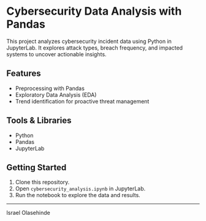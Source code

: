 # Cybersecurity Data Analysis with Pandas

This project analyzes cybersecurity incident data using Python in JupyterLab. It explores attack types, breach frequency, and impacted systems to uncover actionable insights.

## Features
- Preprocessing with Pandas
- Exploratory Data Analysis (EDA)
- Trend identification for proactive threat management

## Tools & Libraries
- Python
- Pandas
- JupyterLab

## Getting Started
1. Clone this repository.
2. Open `cybersecurity_analysis.ipynb` in JupyterLab.
3. Run the notebook to explore the data and results.


---

Israel Olasehinde
